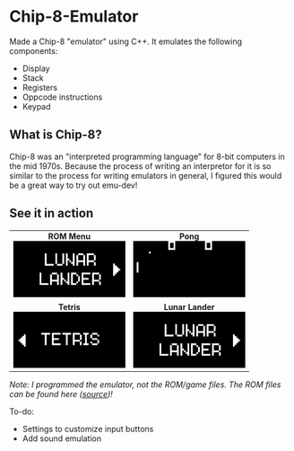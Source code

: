 # Chip-8-Emulator

Made a Chip-8 "emulator" using C++. It emulates the following components:
- Display
- Stack
- Registers
- Oppcode instructions
- Keypad

## What is Chip-8?
Chip-8 was an "interpreted programming language" for 8-bit computers in the mid 1970s. Because the process of writing an interpretor for it is so similar to the process for writing emulators in general, I figured this would be a great way to try out emu-dev!

## See it in action
<table> <tr> <td align="center"> <strong>ROM Menu</strong><br> <img src="https://github.com/TheRealGecko/Chip-8-Emulator/blob/61cb57a4f9ed982664bf5c1fada0a8e32d16884c/demo_gifs/chip8_rom_menu.gif" width="200"/> </td> <td align="center"> <strong>Pong</strong><br> <img src="https://github.com/TheRealGecko/Chip-8-Emulator/blob/61cb57a4f9ed982664bf5c1fada0a8e32d16884c/demo_gifs/chip8_pong.gif" width="200"/> </td> </tr> <tr> <td align="center"> <strong>Tetris</strong><br> <img src="https://github.com/TheRealGecko/Chip-8-Emulator/blob/61cb57a4f9ed982664bf5c1fada0a8e32d16884c/demo_gifs/chip8_tetris.gif" width="200"/> </td> <td align="center"> <strong>Lunar Lander</strong><br> <img src="https://github.com/TheRealGecko/Chip-8-Emulator/blob/61cb57a4f9ed982664bf5c1fada0a8e32d16884c/demo_gifs/chip8_lunar_lander.gif" width="200"/> </td> </tr> </table>

*Note: I programmed the emulator, not the ROM/game files. The ROM files can be found here ([source](https://github.com/kripod/chip8-roms/tree/master/games))!*

 To-do:
 - Settings to customize input buttons
 - Add sound emulation
